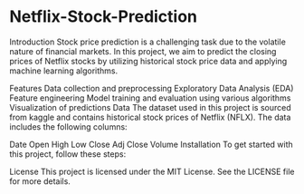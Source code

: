 # Netflix-Stock-Prediction
Introduction
Stock price prediction is a challenging task due to the volatile nature of financial markets. In this project, we aim to predict the closing prices of Netflix stocks by utilizing historical stock price data and applying machine learning algorithms.

Features
Data collection and preprocessing
Exploratory Data Analysis (EDA)
Feature engineering
Model training and evaluation using various algorithms
Visualization of predictions
Data
The dataset used in this project is sourced from kaggle and contains historical stock prices of Netflix (NFLX). The data includes the following columns:

Date
Open
High
Low
Close
Adj Close
Volume
Installation
To get started with this project, follow these steps:


License
This project is licensed under the MIT License. See the LICENSE file for more details.
